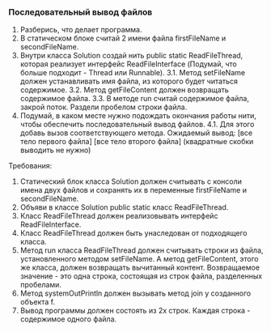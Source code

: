 
### Последовательный вывод файлов

1. Разберись, что делает программа.
2. В статическом блоке считай 2 имени файла firstFileName и secondFileName.
3. Внутри класса Solution создай нить public static ReadFileThread, которая реализует
интерфейс ReadFileInterface (Подумай, что больше подходит - Thread или Runnable).
3.1. Метод setFileName должен устанавливать имя файла, из которого будет читаться содержимое.
3.2. Метод getFileContent должен возвращать содержимое файла.
3.3. В методе run считай содержимое файла, закрой поток. Раздели пробелом строки файла.
4. Подумай, в каком месте нужно подождать окончания работы нити, чтобы обеспечить последовательный вывод файлов.
4.1. Для этого добавь вызов соответствующего метода.
Ожидаемый вывод:
[все тело первого файла]
[все тело второго файла]
(квадратные скобки выводить не нужно)


Требования:
1.	Статический блок класса Solution должен считывать с консоли имена двух файлов и сохранять их в переменные firstFileName и secondFileName.
2.	Объяви в классе Solution public static класс ReadFileThread.
3.	Класс ReadFileThread должен реализовывать интерфейс ReadFileInterface.
4.	Класс ReadFileThread должен быть унаследован от подходящего класса.
5.	Метод run класса ReadFileThread должен считывать строки из файла, установленного методом setFileName. А метод getFileContent, этого же класса, должен возвращать вычитанный контент. Возвращаемое значение - это одна строка, состоящая из строк файла, разделенных пробелами.
6.	Метод systemOutPrintln должен вызывать метод join у созданного объекта f.
7.	Вывод программы должен состоять из 2х строк. Каждая строка - содержимое одного файла.


